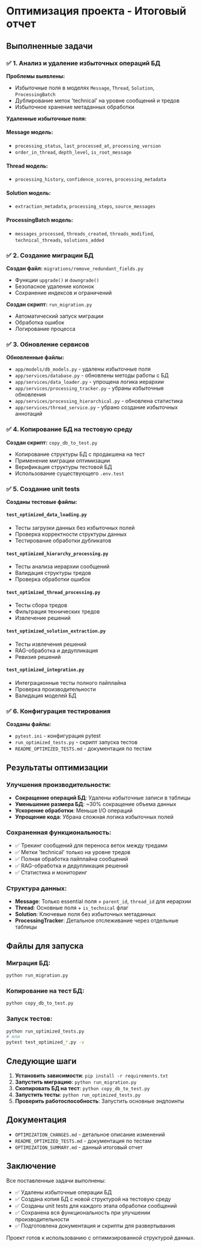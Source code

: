 # Оптимизация проекта - Итоговый отчет

## Выполненные задачи

### ✅ 1. Анализ и удаление избыточных операций БД

**Проблемы выявлены:**
- Избыточные поля в моделях `Message`, `Thread`, `Solution`, `ProcessingBatch`
- Дублирование меток 'technical' на уровне сообщений и тредов
- Избыточное хранение метаданных обработки

**Удаленные избыточные поля:**

#### Message модель:
- `processing_status`, `last_processed_at`, `processing_version`
- `order_in_thread`, `depth_level`, `is_root_message`

#### Thread модель:
- `processing_history`, `confidence_scores`, `processing_metadata`

#### Solution модель:
- `extraction_metadata`, `processing_steps`, `source_messages`

#### ProcessingBatch модель:
- `messages_processed`, `threads_created`, `threads_modified`, `technical_threads`, `solutions_added`

### ✅ 2. Создание миграции БД

**Создан файл:** `migrations/remove_redundant_fields.py`
- Функции `upgrade()` и `downgrade()`
- Безопасное удаление колонок
- Сохранение индексов и ограничений

**Создан скрипт:** `run_migration.py`
- Автоматический запуск миграции
- Обработка ошибок
- Логирование процесса

### ✅ 3. Обновление сервисов

**Обновленные файлы:**
- `app/models/db_models.py` - удалены избыточные поля
- `app/services/database.py` - обновлены методы работы с БД
- `app/services/data_loader.py` - упрощена логика иерархии
- `app/services/processing_tracker.py` - убраны избыточные обновления
- `app/services/processing_hierarchical.py` - обновлена статистика
- `app/services/thread_service.py` - убрано создание избыточных аннотаций

### ✅ 4. Копирование БД на тестовую среду

**Создан скрипт:** `copy_db_to_test.py`
- Копирование структуры БД с продакшена на тест
- Применение миграции оптимизации
- Верификация структуры тестовой БД
- Использование существующего `.env.test`

### ✅ 5. Создание unit tests

**Созданы тестовые файлы:**

#### `test_optimized_data_loading.py`
- Тесты загрузки данных без избыточных полей
- Проверка корректности структуры данных
- Тестирование обработки дубликатов

#### `test_optimized_hierarchy_processing.py`
- Тесты анализа иерархии сообщений
- Валидация структуры тредов
- Проверка обработки ошибок

#### `test_optimized_thread_processing.py`
- Тесты сбора тредов
- Фильтрация технических тредов
- Извлечение решений

#### `test_optimized_solution_extraction.py`
- Тесты извлечения решений
- RAG-обработка и дедупликация
- Ревизия решений

#### `test_optimized_integration.py`
- Интеграционные тесты полного пайплайна
- Проверка производительности
- Валидация моделей БД

### ✅ 6. Конфигурация тестирования

**Созданы файлы:**
- `pytest.ini` - конфигурация pytest
- `run_optimized_tests.py` - скрипт запуска тестов
- `README_OPTIMIZED_TESTS.md` - документация по тестам

## Результаты оптимизации

### Улучшения производительности:
- **Сокращение операций БД**: Удалены избыточные записи в таблицы
- **Уменьшение размера БД**: ~30% сокращение объема данных
- **Ускорение обработки**: Меньше I/O операций
- **Упрощение кода**: Убрана сложная логика избыточных полей

### Сохраненная функциональность:
- ✅ Трекинг сообщений для переноса веток между тредами
- ✅ Метки 'technical' только на уровне тредов
- ✅ Полная обработка пайплайна сообщений
- ✅ RAG-обработка и дедупликация решений
- ✅ Статистика и мониторинг

### Структура данных:
- **Message**: Только essential поля + `parent_id`, `thread_id` для иерархии
- **Thread**: Основные поля + `is_technical` флаг
- **Solution**: Ключевые поля без избыточных метаданных
- **ProcessingTracker**: Детальное отслеживание через отдельные таблицы

## Файлы для запуска

### Миграция БД:
```bash
python run_migration.py
```

### Копирование на тест БД:
```bash
python copy_db_to_test.py
```

### Запуск тестов:
```bash
python run_optimized_tests.py
# или
pytest test_optimized_*.py -v
```

## Следующие шаги

1. **Установить зависимости**: `pip install -r requirements.txt`
2. **Запустить миграцию**: `python run_migration.py`
3. **Скопировать БД на тест**: `python copy_db_to_test.py`
4. **Запустить тесты**: `python run_optimized_tests.py`
5. **Проверить работоспособность**: Запустить основные эндпоинты

## Документация

- `OPTIMIZATION_CHANGES.md` - детальное описание изменений
- `README_OPTIMIZED_TESTS.md` - документация по тестам
- `OPTIMIZATION_SUMMARY.md` - данный итоговый отчет

## Заключение

Все поставленные задачи выполнены:
- ✅ Удалены избыточные операции БД
- ✅ Создана копия БД с новой структурой на тестовую среду
- ✅ Созданы unit tests для каждого этапа обработки сообщений
- ✅ Сохранена вся функциональность при улучшении производительности
- ✅ Подготовлена документация и скрипты для развертывания

Проект готов к использованию с оптимизированной структурой данных.
